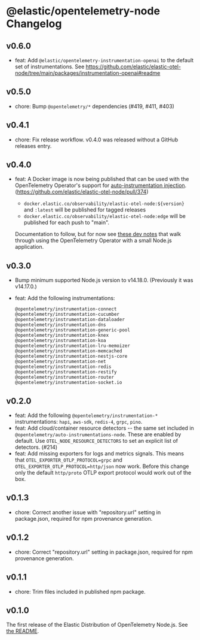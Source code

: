 # @elastic/opentelemetry-node Changelog

## v0.6.0

- feat: Add `@elastic/opentelemetry-instrumentation-openai` to the default set
  of instrumentations. See <https://github.com/elastic/elastic-otel-node/tree/main/packages/instrumentation-openai#readme>

## v0.5.0

- chore: Bump `@opentelemetry/*` dependencies (#419, #411, #403)

## v0.4.1

- chore: Fix release workflow. v0.4.0 was released without a GitHub releases
  entry.

## v0.4.0

- feat: A Docker image is now being published that can be used with the
  OpenTelemetry Operator's support for [auto-instrumentation injection](https://github.com/open-telemetry/opentelemetry-operator/#opentelemetry-auto-instrumentation-injection). (https://github.com/elastic/elastic-otel-node/pull/374)

    - `docker.elastic.co/observability/elastic-otel-node:${version}` and `:latest`
      will be published for tagged releases
    - `docker.elastic.co/observability/elastic-otel-node:edge` will be published
      for each push to "main".

  Documentation to follow, but for now see [these dev notes](https://github.com/elastic/elastic-otel-node/blob/main/DEVELOPMENT.md#testing-k8s-auto-instrumentation-with-otel-operator) that walk through using the OpenTelemetry Operator with a small Node.js application.


## v0.3.0

- Bump minimum supported Node.js version to v14.18.0.
  (Previously it was v14.17.0.)

- feat: Add the following instrumentations:
    ```
    @opentelemetry/instrumentation-connect
    @opentelemetry/instrumentation-cucumber
    @opentelemetry/instrumentation-dataloader
    @opentelemetry/instrumentation-dns
    @opentelemetry/instrumentation-generic-pool
    @opentelemetry/instrumentation-knex
    @opentelemetry/instrumentation-koa
    @opentelemetry/instrumentation-lru-memoizer
    @opentelemetry/instrumentation-memcached
    @opentelemetry/instrumentation-nestjs-core
    @opentelemetry/instrumentation-net
    @opentelemetry/instrumentation-redis
    @opentelemetry/instrumentation-restify
    @opentelemetry/instrumentation-router
    @opentelemetry/instrumentation-socket.io
    ```

## v0.2.0

- feat: Add the following `@opentelemetry/instrumentation-*` instrumentations:
  `hapi`, `aws-sdk`, `redis-4`, `grpc`, `pino`.
- feat: Add cloud/container resource detectors -- the same set included in
  `@opentelemetry/auto-instrumentations-node`. These are enabled by default.
  Use `OTEL_NODE_RESOURCE_DETECTORS` to set an explicit list of detectors.
  (#214)
- feat: Add missing exporters for logs and metrics signals. This means that
  `OTEL_EXPORTER_OTLP_PROTOCOL=grpc` and `OTEL_EXPORTER_OTLP_PROTOCOL=http/json`
  now work. Before this change only the default `http/proto` OTLP export
  protocol would work out of the box.

## v0.1.3

- chore: Correct another issue with "repository.url" setting in package.json,
  required for npm provenance generation.

## v0.1.2

- chore: Correct "repository.url" setting in package.json, required for npm
  provenance generation.

## v0.1.1

- chore: Trim files included in published npm package.

## v0.1.0

The first release of the Elastic Distribution of OpenTelemetry Node.js.
See [the README](https://github.com/elastic/elastic-otel-node/tree/main/packages/opentelemetry-node#readme).
